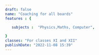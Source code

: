 ```yaml
---
draft: false
name: "Coaching for all boards"
features : {

   subjects :  "Physics,Maths, Computer",
  
}
classes: "For classes XI and XII"
publishDate: "2022-11-08 15:39"
---
```


